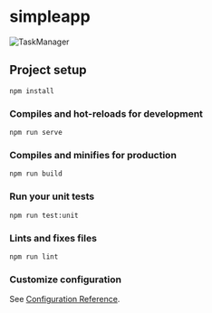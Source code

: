 # simpleapp

![TaskManager](https://user-images.githubusercontent.com/26883843/163004674-42b97c9c-e72d-4180-81d9-fe8781cffd4e.gif)


## Project setup
```
npm install
```

### Compiles and hot-reloads for development
```
npm run serve
```

### Compiles and minifies for production
```
npm run build
```

### Run your unit tests
```
npm run test:unit
```

### Lints and fixes files
```
npm run lint
```

### Customize configuration
See [Configuration Reference](https://cli.vuejs.org/config/).

